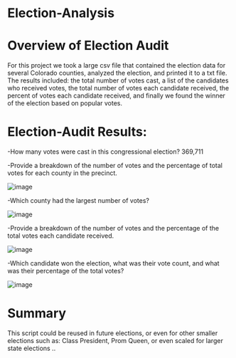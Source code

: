 # Election-Analysis
# Overview of Election Audit
For this project we took a large csv file that contained the election data for several Colorado counties, analyzed the election, and printed it to a txt file. The results included: the total number of votes cast, a list of the candidates who received votes, the total number of votes each candidate received, the percent of votes each candidate received, and finally we found the winner of the election based on popular votes.
# Election-Audit Results: 
 -How many votes were cast in this congressional election? 369,711
 
 -Provide a breakdown of the number of votes and the percentage of total votes for each county in the precinct.
 
![image](https://user-images.githubusercontent.com/101481759/163689980-869f0c91-c02c-4b59-bbde-ef5bf5f47d07.png) 

-Which county had the largest number of votes?

![image](https://user-images.githubusercontent.com/101481759/163689988-a20d3648-3283-4fb4-bfda-85d90c6d073e.png)

 -Provide a breakdown of the number of votes and the percentage of the total votes each candidate received.
 
![image](https://user-images.githubusercontent.com/101481759/163689996-25223465-4b38-4529-9afe-faea88ff43b3.png)


 -Which candidate won the election, what was their vote count, and what was their percentage of the total votes?
 
 ![image](https://user-images.githubusercontent.com/101481759/163690008-86f3d119-4f6c-4746-a2cf-b00fd695cff5.png)
	 
# Summary
This script could be reused in future elections, or even for other smaller elections such as: Class President, Prom Queen, or even scaled for larger state elections
..



